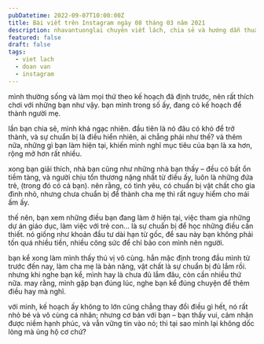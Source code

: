 ```yaml
---
pubDatetime: 2022-09-07T10:00:00Z
title: Bài viết trên Instagram ngày 08 tháng 03 năm 2021
description: nhavantuonglai chuyên viết lách, chia sẻ và hướng dẫn thuần thục khi thực hành viết lách qua những bài chia sẻ trên Instagram chính thức.
featured: false
draft: false
tags:
  - viet lach
  - doan van
  - instagram
---
```


mình thường sống và làm mọi thứ theo kế hoạch đã định trước, nên rất thích chơi với những bạn như vậy. bạn mình trong số ấy, đang có kế hoạch để thành người mẹ.

lần bạn chia sẻ, mình khá ngạc nhiên. đầu tiên là nó đâu có khó để trở thành, và sự chuẩn bị là điều hiển nhiên, ai chẳng phải như thế? và thêm nữa, những gì bạn làm hiện tại, khiến mình nghĩ mục tiêu của bạn là xa hơn, rộng mở hơn rất nhiều.

xong bạn giải thích, nhà bạn cũng như những nhà bạn thấy – đều có bất ổn tiềm tàng, và người chịu tổn thương nặng nhất từ điều ấy, luôn là những đứa trẻ, (trong đó có cả bạn). nên rằng, có tình yêu, có chuẩn bị vật chất cho gia đình nhỏ, nhưng chưa chuẩn bị để thành cha mẹ thì rất nguy hiểm cho mái ấm ấy.

thế nên, bạn xem những điều bạn đang làm ở hiện tại, việc tham gia những dự án giáo dục, làm việc với trẻ con… là sự chuẩn bị để học những điều cần thiết. nó giống như khoản đầu tư dài hạn từ gốc, để sau này bạn không phải tốn quá nhiều tiền, nhiều công sức để chỉ bảo con mình nên người.

bạn kể xong làm mình thấy thú vị vô cùng. hẳn mặc định trong đầu mình từ trước đến nay, làm cha mẹ là bản năng, vật chất là sự chuẩn bị đủ lắm rồi. nhưng khi nghe bạn kể, mình hay là chưa đủ lắm đâu, còn cần nhiều thứ nữa. may rằng, mình gặp bạn đúng lúc, nghe bạn kể đúng chuyện để thêm điều hay mà nghĩ.

với mình, kế hoạch ấy không to lớn cũng chẳng thay đổi điều gì hết, nó rất nhỏ bé và vô cùng cá nhân; nhưng cơ bản với bạn – bạn thấy vui, cảm nhận được niềm hạnh phúc, và vẫn vững tin vào nó; thì tại sao mình lại không dốc lòng mà ủng hộ cơ chứ?
